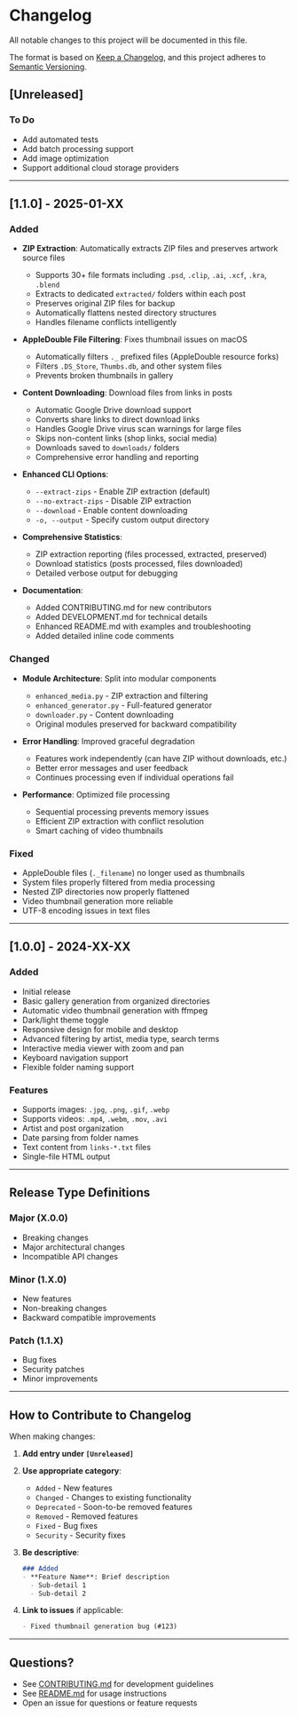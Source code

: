 # Changelog

All notable changes to this project will be documented in this file.

The format is based on [Keep a Changelog](https://keepachangelog.com/en/1.0.0/),
and this project adheres to [Semantic Versioning](https://semver.org/spec/v2.0.0.html).

## [Unreleased]

### To Do
- Add automated tests
- Add batch processing support
- Add image optimization
- Support additional cloud storage providers

---

## [1.1.0] - 2025-01-XX

### Added
- **ZIP Extraction**: Automatically extracts ZIP files and preserves artwork source files
  - Supports 30+ file formats including `.psd`, `.clip`, `.ai`, `.xcf`, `.kra`, `.blend`
  - Extracts to dedicated `extracted/` folders within each post
  - Preserves original ZIP files for backup
  - Automatically flattens nested directory structures
  - Handles filename conflicts intelligently

- **AppleDouble File Filtering**: Fixes thumbnail issues on macOS
  - Automatically filters `._` prefixed files (AppleDouble resource forks)
  - Filters `.DS_Store`, `Thumbs.db`, and other system files
  - Prevents broken thumbnails in gallery

- **Content Downloading**: Download files from links in posts
  - Automatic Google Drive download support
  - Converts share links to direct download links
  - Handles Google Drive virus scan warnings for large files
  - Skips non-content links (shop links, social media)
  - Downloads saved to `downloads/` folders
  - Comprehensive error handling and reporting

- **Enhanced CLI Options**:
  - `--extract-zips` - Enable ZIP extraction (default)
  - `--no-extract-zips` - Disable ZIP extraction
  - `--download` - Enable content downloading
  - `-o, --output` - Specify custom output directory

- **Comprehensive Statistics**:
  - ZIP extraction reporting (files processed, extracted, preserved)
  - Download statistics (posts processed, files downloaded)
  - Detailed verbose output for debugging

- **Documentation**:
  - Added CONTRIBUTING.md for new contributors
  - Added DEVELOPMENT.md for technical details
  - Enhanced README.md with examples and troubleshooting
  - Added detailed inline code comments

### Changed
- **Module Architecture**: Split into modular components
  - `enhanced_media.py` - ZIP extraction and filtering
  - `enhanced_generator.py` - Full-featured generator
  - `downloader.py` - Content downloading
  - Original modules preserved for backward compatibility

- **Error Handling**: Improved graceful degradation
  - Features work independently (can have ZIP without downloads, etc.)
  - Better error messages and user feedback
  - Continues processing even if individual operations fail

- **Performance**: Optimized file processing
  - Sequential processing prevents memory issues
  - Efficient ZIP extraction with conflict resolution
  - Smart caching of video thumbnails

### Fixed
- AppleDouble files (`._filename`) no longer used as thumbnails
- System files properly filtered from media processing
- Nested ZIP directories now properly flattened
- Video thumbnail generation more reliable
- UTF-8 encoding issues in text files

---

## [1.0.0] - 2024-XX-XX

### Added
- Initial release
- Basic gallery generation from organized directories
- Automatic video thumbnail generation with ffmpeg
- Dark/light theme toggle
- Responsive design for mobile and desktop
- Advanced filtering by artist, media type, search terms
- Interactive media viewer with zoom and pan
- Keyboard navigation support
- Flexible folder naming support

### Features
- Supports images: `.jpg`, `.png`, `.gif`, `.webp`
- Supports videos: `.mp4`, `.webm`, `.mov`, `.avi`
- Artist and post organization
- Date parsing from folder names
- Text content from `links-*.txt` files
- Single-file HTML output

---

## Release Type Definitions

### Major (X.0.0)
- Breaking changes
- Major architectural changes
- Incompatible API changes

### Minor (1.X.0)
- New features
- Non-breaking changes
- Backward compatible improvements

### Patch (1.1.X)
- Bug fixes
- Security patches
- Minor improvements

---

## How to Contribute to Changelog

When making changes:

1. **Add entry under `[Unreleased]`**
2. **Use appropriate category**:
   - `Added` - New features
   - `Changed` - Changes to existing functionality
   - `Deprecated` - Soon-to-be removed features
   - `Removed` - Removed features
   - `Fixed` - Bug fixes
   - `Security` - Security fixes

3. **Be descriptive**:
   ```markdown
   ### Added
   - **Feature Name**: Brief description
     - Sub-detail 1
     - Sub-detail 2
   ```

4. **Link to issues** if applicable:
   ```markdown
   - Fixed thumbnail generation bug (#123)
   ```

---

## Questions?

- See [CONTRIBUTING.md](CONTRIBUTING.md) for development guidelines
- See [README.md](README.md) for usage instructions
- Open an issue for questions or feature requests